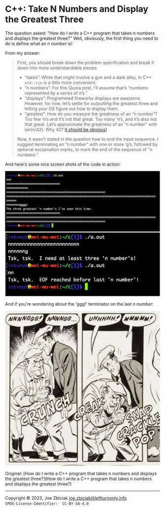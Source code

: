 # C++:  Take N Numbers and Display the Greatest Three

The question asked: "How do I write a C++ program that takes n numbers and
displays the greatest three?"  Well, obviously, the first thing you need to
do is define what an _n number_ is!

From my answer:

> First, you should break down the problem specification and break it down
> into more understandable pieces:
> 
> * “takes”: While that might involve a gun and a dark alley, in C++ `std::cin`
>   is a little more convenient.   
> * “n numbers”: For this Quora post, I’ll assume that’s “numbers represented by
>   a series of n’s.”  
> * “displays”: Programmed fireworks displays are awesome. However, for now,
>   let’s settle for _outputting_ the greatest three and letting your OS figure
>   out how to display them.  
> * “greatest”: How do you measure the greatness of an “n number”? Too few ‘n’s
>   and it’s not that great. Too many ‘n’s, and it’s also not that great. Let’s
>   approximate the greatness of an “n number” with sin(n/42). Why 42?
>   [It should be obvious!](https://tinyurl.com/4fejx35h)  
>   
> Now, it wasn’t stated in the question how to end the input sequence. I suggest
> terminating an “n number” with one or more ‘g’s, followed by optional
> exclamation marks, to mark the end of the sequence of “n numbers.”  

And here's some nice screen shots of the code in action:

![N Numbers 1](../Images/nnumbers_1.webp)  
![N Numbers 2](../Images/nnumbers_2.webp)

And if you're wondering about the 'ggg!' terminator on the last _n number_:

![N Numbers 3](../images/nnumbers_3.jpg)

Original: [How do I write a C++ program that takes n numbers and displays the greatest three?](How do I write a C++ program that takes n numbers and displays the greatest three?)

____

Copyright © 2023, Joe Zbiciak <joe.zbiciak@leftturnonly.info>  
`SPDX-License-Identifier:  CC-BY-SA-4.0`

